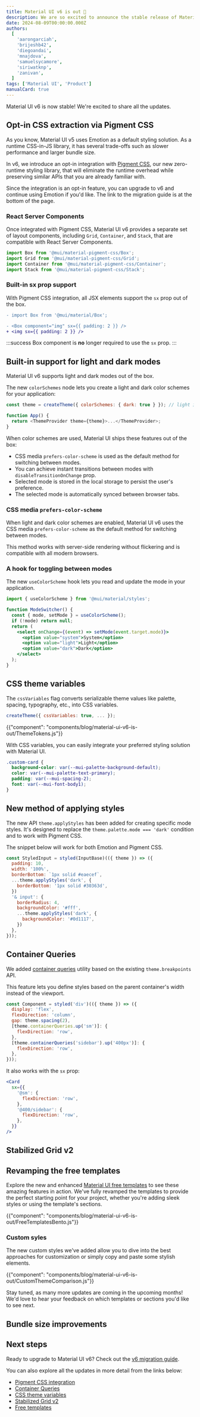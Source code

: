 ```yaml
---
title: Material UI v6 is out 🎉
description: We are so excited to announce the stable release of Material UI v6. It comes with Pigment CSS integration and a lot of improvements.
date: 2024-08-09T00:00:00.000Z
authors:
  [
    'aarongarciah',
    'brijeshb42',
    'diegoandai',
    'mnajdova',
    'samuelsycamore',
    'siriwatknp',
    'zanivan',
  ]
tags: ['Material UI', 'Product']
manualCard: true
---
```


Material UI v6 is now stable! We're excited to share all the updates.

## Opt-in CSS extraction via Pigment CSS

As you know, Material UI v5 uses Emotion as a default styling solution. As a runtime CSS-in-JS library, it has several trade-offs such as slower performance and larger bundle size.

In v6, we introduce an opt-in integration with [Pigment CSS](https://github.com/mui/pigment-css), our new zero-runtime styling library, that will eliminate the runtime overhead while preserving similar APIs that you are already familiar with.

Since the integration is an opt-in feature, you can upgrade to v6 and continue using Emotion if you'd like. The link to the migration guide is at the bottom of the page.

<!-- would be nice if we have a link to a prototype page -->
<!-- a link to Next.js repo that render templates -->

### React Server Components

Once integrated with Pigment CSS, Material UI v6 provides a separate set of layout components, including `Grid`, `Container`, and `Stack`, that are compatible with React Server Components.

```jsx
import Box from '@mui/material-pigment-css/Box';
import Grid from '@mui/material-pigment-css/Grid';
import Container from '@mui/material-pigment-css/Container';
import Stack from '@mui/material-pigment-css/Stack';
```

### Built-in sx prop support

With Pigment CSS integration, all JSX elements support the `sx` prop out of the box.

```diff
- import Box from '@mui/material/Box';

- <Box component="img" sx={{ padding: 2 }} />
+ <img sx={{ padding: 2 }} />
```

:::success
Box component is **no** longer required to use the `sx` prop.
:::

## Built-in support for light and dark modes

Material UI v6 supports light and dark modes out of the box.

The new `colorSchemes` node lets you create a light and dark color schemes for your application:

```js
const theme = createTheme({ colorSchemes: { dark: true } }); // light is generated by default.

function App() {
  return <ThemeProvider theme={theme}>...</ThemeProvider>;
}
```

When color schemes are used, Material UI ships these features out of the box:

- CSS media `prefers-color-scheme` is used as the default method for switching between modes.
- You can achieve instant transitions between modes with `disableTransitionOnChange` prop.
- Selected mode is stored in the local storage to persist the user's preference.
- The selected mode is automatically synced between browser tabs.

### CSS media `prefers-color-scheme`

When light and dark color schemes are enabled, Material UI v6 uses the CSS media `prefers-color-scheme` as the default method for switching between modes.

This method works with server-side rendering without flickering and is compatible with all modern browsers.

### A hook for toggling between modes

The new `useColorScheme` hook lets you read and update the mode in your application.

```jsx
import { useColorScheme } from '@mui/material/styles';

function ModeSwitcher() {
  const { mode, setMode } = useColorScheme();
  if (!mode) return null;
  return (
    <select onChange={(event) => setMode(event.target.mode)}>
      <option value="system">System</option>
      <option value="light">Light</option>
      <option value="dark">Dark</option>
    </select>
  );
}
```

## CSS theme variables

The `cssVariables` flag converts serializable theme values like palette, spacing, typography, etc., into CSS variables.

```js
createTheme({ cssVariables: true, ... });
```

{{"component": "components/blog/material-ui-v6-is-out/ThemeTokens.js"}}

With CSS variables, you can easily integrate your preferred styling solution with Material UI.

```css title="styles.css"
.custom-card {
  background-color: var(--mui-palette-background-default);
  color: var(--mui-palette-text-primary);
  padding: var(--mui-spacing-2);
  font: var(--mui-font-body1);
}
```

## New method of applying styles

The new API `theme.applyStyles` has been added for creating specific mode styles. It's designed to replace the `theme.palette.mode === 'dark'` condition and to work with Pigment CSS.

The snippet below will work for both Emotion and Pigment CSS.

```jsx
const StyledInput = styled(InputBase)(({ theme }) => ({
  padding: 10,
  width: '100%',
  borderBottom: `1px solid #eaecef`,
  ...theme.applyStyles('dark', {
    borderBottom: '1px solid #30363d',
  })
  '& input': {
    borderRadius: 4,
    backgroundColor: '#fff',
    ...theme.applyStyles('dark', {
      backgroundColor: '#0d1117',
    })
  },
}));
```

## Container Queries

We added [container queries](https://developer.mozilla.org/en-US/docs/Web/CSS/CSS_containment/Container_queries) utility based on the existing `theme.breakpoints` API.

This feature lets you define styles based on the parent container's width instead of the viewport.

```jsx
const Component = styled('div')(({ theme }) => ({
  display: 'flex',
  flexDirection: 'column',
  gap: theme.spacing(2),
  [theme.containerQueries.up('sm')]: {
    flexDirection: 'row',
  },
  [theme.containerQueries('sidebar').up('400px')]: {
    flexDirection: 'row',
  },
}));
```

It also works with the `sx` prop:

```jsx
<Card
  sx={{
    '@sm': {
      flexDirection: 'row',
    },
    '@400/sidebar': {
      flexDirection: 'row',
    },
  }}
/>
```

## Stabilized Grid v2

## Revamping the free templates

Explore the new and enhanced [Material UI free templates](https://mui.com/material-ui/getting-started/templates/) to see these amazing features in action. We've fully revamped the templates to provide the perfect starting point for your project, whether you're adding sleek styles or using the template's sections.

{{"component": "components/blog/material-ui-v6-is-out/FreeTemplatesBento.js"}}

### Custom syles

The new custom styles we've added allow you to dive into the best approaches for customization or simply copy and paste some stylish elements.

{{"component": "components/blog/material-ui-v6-is-out/CustomThemeComparison.js"}}

Stay tuned, as many more updates are coming in the upcoming months! We'd love to hear your feedback on which templates or sections you'd like to see next.

## Bundle size improvements

## Next steps

Ready to upgrade to Material UI v6? Check out the [v6 migration guide](/material-ui/migration/migrating-to-v6/).

You can also explore all the updates in more detail from the links below:

- [Pigment CSS integration](/material-ui/migration/migrating-to-pigment-css/)
- [Container Queries](/material-ui/customization/container-queries/)
- [CSS theme variables](/material-ui/customization/css-theme-variables/overview/)
- [Stabilized Grid v2](/material-ui/migration/migrating-to-v6/#grid-v2-unstable-grid)
- [Free templates](/material-ui/getting-started/templates/)
